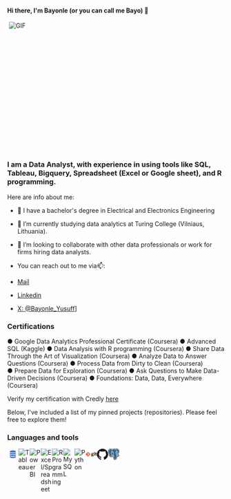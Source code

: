 #### Hi there, I'm Bayonle (or you can call me Bayo) 👋

<img align="right" alt="GIF" src="https://miro.medium.com/v2/resize:fit:1400/format:webp/1*kIacWWXjfYBFXqIXhIuCXQ.gif" width="500" height="320" />
 
### I am a Data Analyst, with experience in using tools like SQL, Tableau, Bigquery, Spreadsheet (Excel or Google sheet), and R programming.

Here are info about me:

- 🔭 I have a bachelor's degree in Electrical and Electronics Engineering 
- 🌱 I’m currently studying data analytics at Turing College (Vilniaus, Lithuania).
- 👯 I’m looking to collaborate with other data professionals or work for firms hiring data analysts.


- You can reach out to me via📫:
- [Mail](adisabayo50@gmail.com)
- [Linkedin](https://www.linkedin.com/in/bayonle-yusuff-a17a1621a/?trk=opento_sprofile_details)
- [X: @Bayonle_Yusuff](https://x.com/Bayonle_Yusuff)]

### Certifications
●	Google Data Analytics Professional Certificate (Coursera)
●	Advanced SQL (Kaggle) 
●	Data Analysis with R programming (Coursera)
●	Share Data Through the Art of Visualization (Coursera) 
●	Analyze Data to Answer Questions (Coursera) 
●	Process Data from Dirty to Clean (Coursera) 	 
●	Prepare Data for Exploration (Coursera) 
●	Ask Questions to Make Data-Driven Decisions (Coursera) 
●	Foundations: Data, Data, Everywhere (Coursera) 

Verify my certification with Credly [here](https://www.credly.com/badges/4ddf8985-ba73-4fff-9abb-bb4ccc0b7b18/public_url)

Below, I've included a list of my pinned projects (repositories). Please feel free to explore them!


### Languages and tools
[<img align="left" alt="SQL" width="26px" src="https://raw.githubusercontent.com/github/explore/37c71fdca4e12086faf8c7009793d2eb588c914e/topics/sql/sql.png" />](https://en.wikipedia.org/wiki/SQL)
[<img align="left" alt="Tableau" width="26px" src="https://upload.wikimedia.org/wikipedia/commons/4/4b/Tableau_Logo.png" />](https://www.tableau.com/)
[<img align="left" alt="Power BI" width="26px" src="https://upload.wikimedia.org/wikipedia/commons/c/cf/New_Power_BI_Logo.svg" />](https://powerbi.microsoft.com/)
[<img align="left" alt="Excel/Spreadsheet" width="26px" src="https://upload.wikimedia.org/wikipedia/commons/7/73/Microsoft_Excel_2013-2019_logo.svg" />](https://www.microsoft.com/en-us/microsoft-365/excel)
[<img align="left" alt="R Programming" width="26px" src="https://upload.wikimedia.org/wikipedia/commons/1/1b/R_logo.svg" />](https://www.r-project.org/)
[<img align="left" alt="MySQL" width="26px" src="https://upload.wikimedia.org/wikipedia/en/d/dd/MySQL_logo.svg" />](https://www.mysql.com/)
[<img align="left" alt="Python" width="26px" src="https://upload.wikimedia.org/wikipedia/commons/c/c3/Python-logo-notext.svg" />](https://www.python.org/)

<img align="left" alt="Git" width="26px" src="https://raw.githubusercontent.com/github/explore/master/topics/git/git.png" />
<img align="left" alt="GitHub" width="26px" src="https://raw.githubusercontent.com/github/explore/master/topics/github/github.png" />
<img align="left" alt="PostgreSQL" width="26px" src="https://raw.githubusercontent.com/github/explore/master/topics/postgresql/postgresql.png" />

